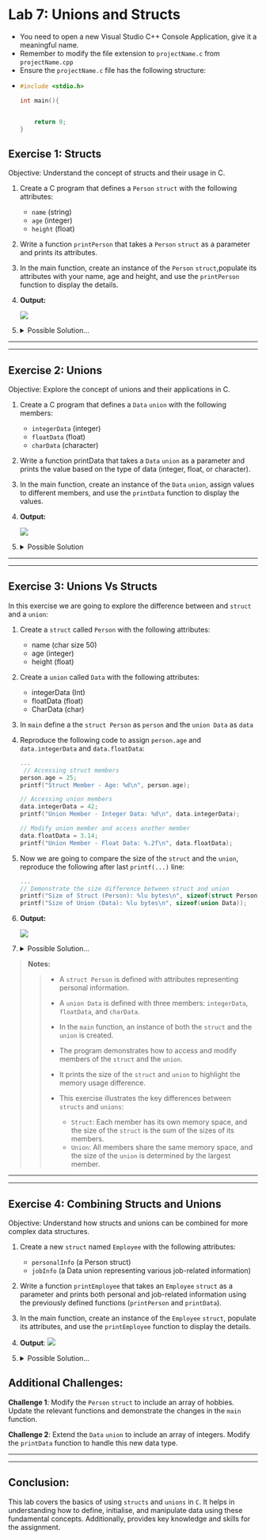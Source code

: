 # Lab 7: Unions and Structs

 - You need to open a new Visual Studio C++ Console Application, give it a meaningful name. 
 - Remember to modify the file extension to `projectName.c` from `projectName.cpp`
 - Ensure the `projectName.c` file has the following structure:
 - ```c
   #include <stdio.h>

   int main(){


       return 0;
   }
   ```

## Exercise 1: Structs

Objective: Understand the concept of structs and their usage in C.

1. Create a C program that defines a `Person` `struct` with the following attributes:

    - `name` (string)
    - `age` (integer)
    - `height` (float)

2. Write a function `printPerson` that takes a `Person` `struct` as a parameter and prints its attributes.

3. In the main function, create an instance of the `Person` `struct`,populate its attributes with your name, age and height, and use the `printPerson` function to display the details.

4. **Output:**

    ![](./figures/step1.PNG)

5.    <details>
      <summary>Possible Solution...</summary>

        ```c
        #include <stdio.h>

        /**
        * @struct Person
        * @brief Represents information about a person.
        */
        struct Person {
            char name[50]; ///< Name of the person.
            int age;       ///< Age of the person.
            float height;  ///< Height of the person.
        };

        /**
        * @brief Prints details of a person.
        * @param p The person to be printed.
        */
        void printPerson(struct Person p) {
            printf("Name: %s\nAge: %d\nHeight: %.2f\n", p.name, p.age, p.height);
        }

        /**
        * @brief Main function where the program starts execution.
        */
        int main() {
            // Create an instance of Person, initialize its attributes, and print details
            struct Person person1 = {"Your Name", 1, 4.0};
            printPerson(person1);

            return 0;
        }
        ```

      </details>



---------------------------------------
---------------------------------------

## Exercise 2: Unions
Objective: Explore the concept of unions and their applications in C.

1. Create a C program that defines a `Data` `union` with the following members:

    - `integerData` (integer)
    - `floatData` (float)
    - `charData` (character)

2. Write a function printData that takes a `Data` `union` as a parameter and prints the value based on the type of data (integer, float, or character).

3. In the main function, create an instance of the `Data` `union`, assign values to different members, and use the `printData` function to display the values.

4. **Output:**

    ![](./figures/step2.PNG)

5.    <details>
      <summary>Possible Solution</summary>

        ```c
        #include <stdio.h>

        /**
        * @union Data
        * @brief Represents different types of data (integer, float, char).
        */
        union Data {
            int integerData; ///< Integer data.
            float floatData; ///< Float data.
        };

        /**
        * @brief Prints details of data, detecting its type.
        * @param d The data to be printed.
        */
        void printData(union Data d) {
            printf("Data: ");
            printf("%d (Integer)\n", d.integerData);
            printf("%f (Float)\n", d.floatData);
           
        }

        /**
        * @brief Main function where the program starts execution.
        */
        int main() {
            // Create an instance of Data, assign values, and print details
            union Data data1;
            data1.floatData = 123.45f;
            printData(data1);

            return 0;
        }
        ```
 
      </details>


----------------------------------------
----------------------------------------

## Exercise 3: Unions Vs Structs

In this exercise we are going to explore the difference between and `struct` and a `union`:

1. Create a `struct` called `Person` with the following attributes:
   - name (char size 50)
   - age (integer)
   - height (float)

2. Create a `union` called `Data` with the following attributes:
   - integerData (Int)
   - floatData (float)
   - CharData (char)

3. In `main` define a the `struct Person` as `person` and the `union Data` as `data` 

4. Reproduce the following code to assign `person.age` and `data.integerData` and `data.floatData`:
    ```c
    ...
     // Accessing struct members
    person.age = 25;
    printf("Struct Member - Age: %d\n", person.age);

    // Accessing union members
    data.integerData = 42;
    printf("Union Member - Integer Data: %d\n", data.integerData);

    // Modify union member and access another member
    data.floatData = 3.14;
    printf("Union Member - Float Data: %.2f\n", data.floatData);
    ```

5. Now we are going to compare the size of the `struct` and the `union`, reproduce the following after last `printf(...)` line:
   
    ```c
    ...
    // Demonstrate the size difference between struct and union
    printf("Size of Struct (Person): %lu bytes\n", sizeof(struct Person));
    printf("Size of Union (Data): %lu bytes\n", sizeof(union Data));
    ```
6. **Output:**

    ![](./figures/step3.PNG)

7.  <details>
    <summary>Possible Solution...</summary>

    ```c
    #include <stdio.h>

    /**
     * @struct Person
     * @brief Represents personal information about a person.
     */
    struct Person {
        char name[50]; ///< Name of the person.
        int age;       ///< Age of the person.
        float height;  ///< Height of the person.
    };

    /**
     * @union Data
     * @brief Represents different types of data (integer, float, char).
     */
    union Data {
        int integerData; ///< Integer data.
        float floatData; ///< Float data.
        char charData;   ///< Character data.
    };

    /**
     * @brief Main function where the program starts execution.
     * @return 0 on successful execution.
     */
    int main() {
        // Create an instance of the struct and union
        struct Person person;
        union Data data;

        // Accessing struct members
        person.age = 25;
        printf("Struct Member - Age: %d\n", person.age);

        // Accessing union members
        data.integerData = 42;
        printf("Union Member - Integer Data: %d\n", data.integerData);

        // Modify union member and access another member
        data.floatData = 3.14;
        printf("Union Member - Float Data: %.2f\n", data.floatData);

        // Demonstrate the size difference between struct and union
        printf("Size of Struct (Person): %lu bytes\n", sizeof(struct Person));
        printf("Size of Union (Data): %lu bytes\n", sizeof(union Data));

        return 0;
    }
    ```

    </details>

>**Notes:**
>
>>- A `struct Person` is defined with attributes representing personal information.
>>- A `union Data` is defined with three members: `integerData`, `floatData`, and `charData`.
>>- In the `main` function, an instance of both the `struct` and the `union` is created.
>>- The program demonstrates how to access and modify members of the `struct` and the `union`.
>>- It prints the size of the `struct` and `union` to highlight the memory usage difference.
>>
>>- This exercise illustrates the key differences between `structs` and `unions`:
>>
>>   - `Struct`: Each member has its own memory space, and the size of the `struct` is the sum of the sizes of its members.
>>   - `Union`: All members share the same memory space, and the size of the `union` is determined by the largest member.

--------------------------------
---------------------------------------

## Exercise 4: Combining Structs and Unions

Objective: Understand how structs and unions can be combined for more complex data structures.

1. Create a new `struct` named `Employee` with the following attributes:

   - `personalInfo` (a Person struct)
   - `jobInfo` (a Data union representing various job-related information)

2. Write a function `printEmployee` that takes an `Employee` `struct` as a parameter and prints both personal and job-related information using the previously defined functions (`printPerson` and `printData`).

3. In the main function, create an instance of the `Employee` `struct`, populate its attributes, and use the `printEmployee` function to display the details.

4. **Output**:
    ![](./figures/step4.PNG)

5.    <details>
      <summary>Possible Solution...</summary>

        ```c
        #include <stdio.h>

        /**
        * @struct Person
        * @brief Represents information about a person.
        */
        struct Person {
            char name[50]; ///< Name of the person.
            int age;       ///< Age of the person.
            float height;  ///< Height of the person.
        };

        /**
        * @union Data
        * @brief Represents different types of data (integer, float, char).
        */
        union Data {
            int integerData; ///< Integer data.
            float floatData; ///< Float data.
            char charData;   ///< Character data.
        };

        /**
        * @struct Employee
        * @brief Represents information about an employee.
        */
        struct Employee {
            struct Person personalInfo; ///< Personal information of the employee.
            union Data jobInfo;         ///< Job-related information of the employee.
        };

        /**
        * @brief Prints details of data, detecting its type.
        * @param d The data to be printed.
        */
        void printData(union Data d) {
            printf("Data: ");
            if (d.integerData) {
                printf("%d (Integer)\n", d.integerData);
            } else if (d.floatData) {
                printf("%.2f (Float)\n", d.floatData);
            } else {
                printf("%c (Character)\n", d.charData);
            }
        }

        /**
        * @brief Prints details of a person.
        * @param p The person to be printed.
        */
        void printPerson(struct Person p) {
            printf("Name: %s\nAge: %d\nHeight: %.2f\n", p.name, p.age, p.height);
        }

        /**
        * @brief Prints details of an employee.
        * @param e The employee to be printed.
        */
        void printEmployee(struct Employee e) {
            printf("Personal Information:\n");
            printPerson(e.personalInfo);
            printf("\nJob Information:\n");
            printData(e.jobInfo);
        }

        /**
        * @brief Main function where the program starts execution.
        */
        int main() {
            // Create an instance of Employee, assign values, and print details
            struct Employee employee1 = {{"Alice", 30, 5.5}, {0}};
            employee1.jobInfo.floatData = 75000.50;
            printEmployee(employee1);

            return 0;
        }
        ```

      </details>

## Additional Challenges:

**Challenge 1**: Modify the `Person` `struct` to include an array of hobbies. Update the relevant functions and demonstrate the changes in the `main` function.

**Challenge 2**: Extend the `Data` `union` to include an array of integers. Modify the `printData` function to handle this new data type.

---------------------------------------
---------------------------------------

## Conclusion:
This lab covers the basics of using `structs` and `unions` in `C`. It helps in understanding how to define, initialise, and manipulate data using these fundamental concepts. Additionally, provides key knowledge and skills for the assignment.